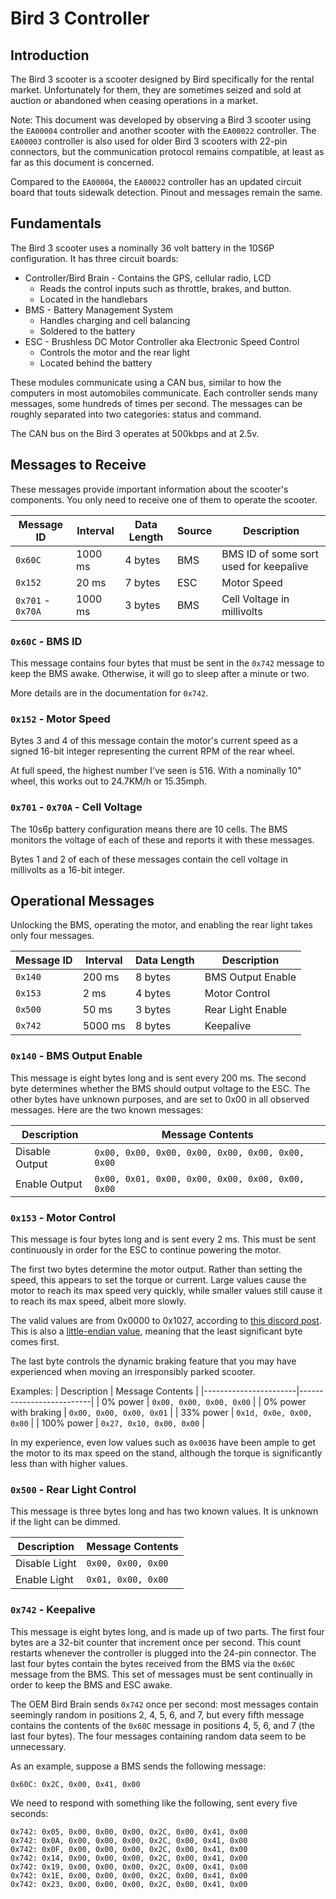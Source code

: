 # Bird 3 Controller #

## Introduction ##
The Bird 3 scooter is a scooter designed by Bird specifically for the rental market. Unfortunately for them, they are sometimes seized and sold at auction or abandoned when ceasing operations in a market.

Note: This document was developed by observing a Bird 3 scooter using the `EA00004` controller and another scooter with the `EA00022` controller. The `EA00003` controller is also used for older Bird 3 scooters with 22-pin connectors, but the communication protocol remains compatible, at least as far as this document is concerned.

Compared to the `EA00004`, the `EA00022` controller has an updated circuit board that touts sidewalk detection. Pinout and messages remain the same.

## Fundamentals ##
The Bird 3 scooter uses a nominally 36 volt battery in the 10S6P configuration. It has three circuit boards:
 - Controller/Bird Brain - Contains the GPS, cellular radio, LCD
   - Reads the control inputs such as throttle, brakes, and button.
   - Located in the handlebars
 - BMS - Battery Management System
   - Handles charging and cell balancing
   - Soldered to the battery
 - ESC - Brushless DC Motor Controller aka Electronic Speed Control
   - Controls the motor and the rear light
   - Located behind the battery

These modules communicate using a CAN bus, similar to how the computers in most automobiles communicate. Each controller sends many messages, some hundreds of times per second. The messages can be roughly separated into two categories: status and command.

The CAN bus on the Bird 3 operates at 500kbps and at 2.5v.

## Messages to Receive ##
These messages provide important information about the scooter's components. You only need to receive one of them to operate the scooter.

| Message ID        | Interval | Data Length | Source | Description                            |
|-------------------|----------|-------------|--------|----------------------------------------|
| `0x60C`           | 1000 ms  | 4 bytes     | BMS    | BMS ID of some sort used for keepalive |
| `0x152`           | 20 ms    | 7 bytes     | ESC    | Motor Speed                            |
| `0x701` - `0x70A` | 1000 ms  | 3 bytes     | BMS    | Cell Voltage in millivolts             |

### `0x60C` - BMS ID ###
This message contains four bytes that must be sent in the `0x742` message to keep the BMS awake. Otherwise, it will go to sleep after a minute or two.

More details are in the documentation for `0x742`.

### `0x152` - Motor Speed ###
Bytes 3 and 4 of this message contain the motor's current speed as a signed 16-bit integer representing the current RPM of the rear wheel.

At full speed, the highest number I've seen is 516. With a nominally 10" wheel, this works out to 24.7KM/h or 15.35mph.

### `0x701` - `0x70A` - Cell Voltage ###
The 10s6p battery configuration means there are 10 cells. The BMS monitors the voltage of each of these and reports it with these messages.

Bytes 1 and 2 of each of these messages contain the cell voltage in millivolts as a 16-bit integer.


## Operational Messages ##
Unlocking the BMS, operating the motor, and enabling the rear light takes only four messages.

| Message ID | Interval | Data Length | Description                  |
|------------|----------|-------------|------------------------------|
| `0x140`    |  200 ms  | 8 bytes     | BMS Output Enable            |
| `0x153`    |    2 ms  | 4 bytes     | Motor Control                |
| `0x500`    |   50 ms  | 3 bytes     | Rear Light Enable            |
| `0x742`    | 5000 ms  | 8 bytes     | Keepalive                    |

### `0x140` - BMS Output Enable ###
This message is eight bytes long and is sent every 200 ms. The second byte determines whether the BMS should output voltage to the ESC. The other bytes have unknown purposes, and are set to 0x00 in all observed messages.
Here are the two known messages:

| Description    | Message Contents                                 |
|----------------|--------------------------------------------------|
| Disable Output | `0x00, 0x00, 0x00, 0x00, 0x00, 0x00, 0x00, 0x00` |
| Enable Output  | `0x00, 0x01, 0x00, 0x00, 0x00, 0x00, 0x00, 0x00` |


### `0x153` - Motor Control ###
This message is four bytes long and is sent every 2 ms. This must be sent continuously in order for the ESC to continue powering the motor.

The first two bytes determine the motor output. Rather than setting the speed, this appears to set the torque or current. Large values cause the motor to reach its max speed very quickly, while smaller values still cause it to reach its max speed, albeit more slowly.

The valid values are from 0x0000 to 0x1027, according to [this discord post](https://discord.com/channels/550154171433615364/747890701328711771/1039920555308101724). This is also a [little-endian value](https://www.geeksforgeeks.org/little-and-big-endian-mystery), meaning that the least significant byte comes first.

The last byte controls the dynamic braking feature that you may have experienced when moving an irresponsibly parked scooter.

Examples:
| Description           | Message Contents         |
|-----------------------|--------------------------|
| 0% power              | `0x00, 0x00, 0x00, 0x00` |
| 0% power with braking | `0x00, 0x00, 0x00, 0x01` |
| 33% power             | `0x1d, 0x0e, 0x00, 0x00` |
| 100% power            | `0x27, 0x10, 0x00, 0x00` |

In my experience, even low values such as `0x0036` have been ample to get the motor to its max speed on the stand, although the torque is significantly less than with higher values.

### `0x500` - Rear Light Control ###
This message is three bytes long and has two known values. It is unknown if the light can be dimmed.

| Description   | Message Contents   |
|---------------|--------------------|
| Disable Light | `0x00, 0x00, 0x00` |
| Enable Light  | `0x01, 0x00, 0x00` |

### `0x742` - Keepalive ###
This message is eight bytes long, and is made up of two parts. The first four bytes are a 32-bit counter that increment once per second. This count restarts whenever the controller is plugged into the 24-pin connector. The last four bytes contain the bytes received from the BMS via the `0x60C` message from the BMS. This set of messages must be sent continually in order to keep the BMS and ESC awake.

The OEM Bird Brain sends `0x742` once per second: most messages contain seemingly random in positions 2, 4, 5, 6, and 7, but every fifth message contains the contents of the `0x60C` message in positions 4, 5, 6, and 7 (the last four bytes). The four messages containing random data seem to be unnecessary.

As an example, suppose a BMS sends the following message:
```
0x60C: 0x2C, 0x00, 0x41, 0x00
```
We need to respond with something like the following, sent every five seconds:

```
0x742: 0x05, 0x00, 0x00, 0x00, 0x2C, 0x00, 0x41, 0x00
0x742: 0x0A, 0x00, 0x00, 0x00, 0x2C, 0x00, 0x41, 0x00
0x742: 0x0F, 0x00, 0x00, 0x00, 0x2C, 0x00, 0x41, 0x00
0x742: 0x14, 0x00, 0x00, 0x00, 0x2C, 0x00, 0x41, 0x00
0x742: 0x19, 0x00, 0x00, 0x00, 0x2C, 0x00, 0x41, 0x00
0x742: 0x1E, 0x00, 0x00, 0x00, 0x2C, 0x00, 0x41, 0x00
0x742: 0x23, 0x00, 0x00, 0x00, 0x2C, 0x00, 0x41, 0x00
```
